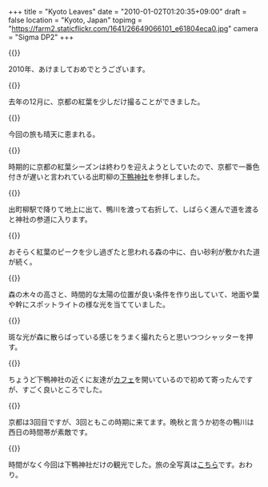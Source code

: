+++
title = "Kyoto Leaves"
date = "2010-01-02T01:20:35+09:00"
draft = false
location  = "Kyoto, Japan"
topimg = "https://farm2.staticflickr.com/1641/26649066101_e61804eca0.jpg"
camera = "Sigma DP2"
+++

{{<flickr href="https://www.flickr.com/photos/fixbot/26649049911/" src="https://farm2.staticflickr.com/1650/26649049911_d3c7f14737_b.jpg" title="SDIM1651">}}

2010年、あけましておめでとうございます。

{{<flickr href="https://www.flickr.com/photos/fixbot/26715222525/" src="https://farm2.staticflickr.com/1652/26715222525_5d0965ef31_b.jpg" title="SDIM1680">}}

去年の12月に、京都の紅葉を少しだけ撮ることができました。

{{<flickr href="https://www.flickr.com/photos/fixbot/26689138076/" src="https://farm2.staticflickr.com/1684/26689138076_fdd52f1bb6_b.jpg" title="SDIM1659">}}

今回の旅も晴天に恵まれる。

{{<flickr href="https://www.flickr.com/photos/fixbot/26622040242/" src="https://farm2.staticflickr.com/1458/26622040242_e29b25cb1b_b.jpg" title="SDIM1705">}}

時期的に京都の紅葉シーズンは終わりを迎えようとしていたので、京都で一番色付きが遅いと言われている出町柳の[下鴨神社](http://www.shimogamo-jinja.or.jp/)を参拝しました。

{{<flickr href="https://www.flickr.com/photos/fixbot/26715218255/" src="https://farm2.staticflickr.com/1585/26715218255_dc05975b18_b.jpg" title="SDIM1678">}}

出町柳駅で降りて地上に出て、鴨川を渡って右折して、しばらく進んで道を渡ると神社の参道に入ります。

{{<flickr href="https://www.flickr.com/photos/fixbot/26649067701/" src="https://farm2.staticflickr.com/1460/26649067701_a9abc4f41b_b.jpg" title="SDIM1671">}}

おそらく紅葉のピークを少し過ぎたと思われる森の中に、白い砂利が敷かれた道が続く。

{{<flickr href="https://www.flickr.com/photos/fixbot/26715225245/" src="https://farm2.staticflickr.com/1468/26715225245_020653a7f2_b.jpg" title="SDIM1686">}}

森の木々の高さと、時間的な太陽の位置が良い条件を作り出していて、地面や葉や幹にスポットライトの様な光を当てていました。

{{<flickr href="https://www.flickr.com/photos/fixbot/26715227535/" src="https://farm2.staticflickr.com/1525/26715227535_122c5ed937_b.jpg" title="SDIM1692">}}

斑な光が森に散らばっている感じをうまく撮れたらと思いつつシャッターを押す。

{{<flickr href="https://www.flickr.com/photos/fixbot/26649059741/" src="https://farm2.staticflickr.com/1488/26649059741_2c57651184_b.jpg" title="SDIM1667" orientation="portrait">}}

ちょうど下鴨神社の近くに友達が[カフェ](http://salutya.exblog.jp/)を開いているので初めて寄ったんですが、すごく良いところでした。 

{{<flickr href="https://www.flickr.com/photos/fixbot/26649066101/" src="https://farm2.staticflickr.com/1641/26649066101_e61804eca0_b.jpg" title="SDIM1669">}}

京都は3回目ですが、3回ともこの時期に来てます。晩秋と言うか初冬の鴨川は西日の時間帯が素敵です。

{{<flickr href="https://www.flickr.com/photos/fixbot/26715224595/" src="https://farm2.staticflickr.com/1446/26715224595_8a4f17d234_b.jpg" title="SDIM1684" orientation="portrait">}}

時間がなく今回は下鴨神社だけの観光でした。旅の全写真は[こちら](https://www.flickr.com/photos/fixbot/sets/72157667744943965/)です。おわり。
